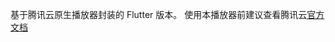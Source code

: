 基于腾讯云原生播放器封装的 Flutter 版本。
使用本播放器前建议查看腾讯云[官方文档](https://cloud.tencent.com/document/product/881/20191)